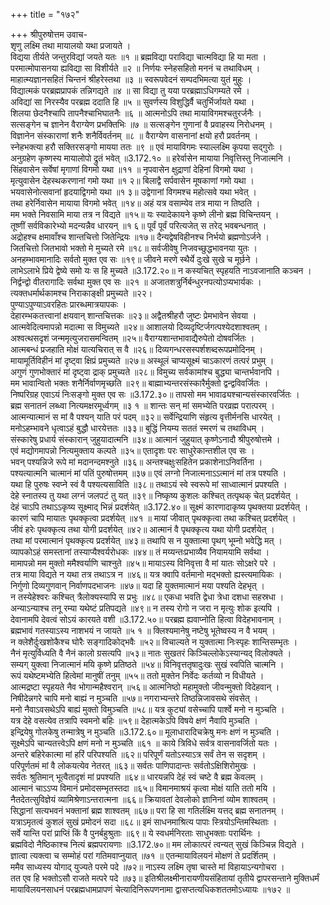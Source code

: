 +++
title = "१७२"

+++
श्रीपुरुषोत्तम उवाच-  
शृणु लक्ष्मि तथा मायालयो यथा प्रजायते ।  
विद्यया तीर्यते जन्तुरविद्यां जयते यतः ॥१ ॥
ब्रह्मविद्या पराविद्या चात्मविद्या हि या मता ।  
परमात्मोपासनया ह्यविद्या सा विशीर्यते ॥२ ॥
निर्णयः स्नेहसहितो मननं च तथाविधम् ।  
माहात्म्यज्ञानसहितं चिन्तनं श्रीहरेस्तथा ॥३ ॥
स्वरूपवेदनं सम्पदभिमत्या युतं मुहुः ।  
विद्यात्मकं परब्रह्मप्रापकं तन्निगद्यते ॥४ ॥
सा विद्या तु यया परब्रह्माऽधिगम्यते रमे ।  
अविद्यां सा निरस्यैव परब्रह्म ददाति हि ॥५ ॥
सुवर्णस्य विशुद्धिर्वै चतुर्भिर्जायते यथा ।  
शिलया छेदनैश्चापि तापनैश्चाभिघातनैः ॥६ ॥
आत्मनोऽपि तथा मायाविगमश्चतुरर्जनैः ।  
सत्सङ्गेन च ज्ञानेन वैराग्येण प्रभक्तिभिः ॥७ ॥
सत्सङ्गेन गुणानां वै प्रवाहस्य निरोधनम् ।  
विज्ञानेन संस्काराणां शनैः शनैर्विवर्तनम् ॥८ ॥
वैराग्येण वासनानां क्षयो हरौ प्रवर्तनम् ।  
स्नेहभक्त्या हरौ सक्तिरसङ्गो मायया ततः ॥९ ॥
एवं मायाविगमः स्याल्लक्ष्मि कृपया सद्गुरोः ।  
अनुग्रहेण कृष्णस्य मायालोपो द्रुतं भवेत् ॥3.172.१० ॥
हरेर्वासेन मायाया निवृत्तिस्तु निजात्मनि ।  
सिंहवासेन सर्वेषां मृगाणां विगमो यथा ॥११ ॥
नृपवासेन क्षुद्राणां देहिनां विगमो यथा ।  
मृत्युवासेन देहस्थकरणानां गमो यथा ॥१ २॥
बिलाद्वै सर्पवासेन मूषकाणां गमो यथा ।  
भयवासेनोत्सवानां हृदयाद्विगमो यथा ॥१ ३॥
उद्वेगानां विगमश्च महोत्सवे यथा भवेत् ।  
तथा हरेर्निवासेन मायाया विगमो भवेत् ॥१४॥
अहं यत्र वसाम्येव तत्र माया न तिष्ठति ।  
मम भक्ते निवसामि माया तत्र न विद्यते ॥१५॥
यः स्यादेकायने कृष्णे लीनो ब्रह्म विचिन्तयन् ।  
तूष्णीं सर्वविकारेभ्यो मदन्यन्नैव धारयन् ॥१ ६॥
पूर्वं पूर्वं परित्यजेत् स तरेद् भवबन्धनात् ।  
अद्रोहश्च क्षमावाँश्च शान्तचित्तो जितेन्द्रियः ॥१७॥
दैन्यद्वेषविहीनश्च निर्भयो ब्रह्मणोऽर्जने ।  
जितचित्तो जितभावो भक्तो मे मुच्यते रमे ॥१८॥
सर्वजीवेषु निजवच्छुद्धभावनया युतः ।  
अनहम्भावमानादिः सर्वतो मुक्त एव सः ॥१९॥
जीवने मरणे स्थैर्ये दुःखे सुखे च मूर्छने ।  
लाभेऽलाभे प्रिये द्वेष्ये समो यः स हि मुच्यते ॥3.172.२०॥
न कस्यचित् स्पृहयति नाऽवजानाति कञ्चन ।  
निर्द्वन्द्वो वीतरागादिः सर्वथा मुक्त एव सः ॥२१ ॥
अजातशत्रुर्निर्बन्धुरनपत्योऽप्यभार्यकः ।  
त्यक्तधर्मार्थकामश्च निराकाङ्क्षी प्रमुच्यते ॥२२।  
पुण्याऽपुण्याऽवरहितः प्रारब्धमात्रयापकः ।  
देहारम्भकतत्त्वानां क्षयवान् शान्तचित्तकः ॥२३॥
अद्वैतश्रीहरौ जुष्टः प्रेमभावेन सेवया ।  
आत्मवेदित्वमापन्नो मदात्मा स विमुच्यते ॥२४॥
आशालयो दिव्यदृष्टिर्जगत्पश्येदशाश्वतम् ।  
अश्वत्थसदृशं जन्ममृत्युजरासमन्वितम् ॥२५॥
वैराग्यशान्तभावाद्यैरुपेतो दोषवर्जितः ।  
आत्मबन्धं प्रजहाति मोक्षं यात्यचिरात् स वै ॥२६॥
दिव्यगन्धरसस्पर्शशब्दरूपप्रमोदिनम् ।  
मायामूर्तिविहीनं मां दृष्ट्वा क्षिप्रं प्रमुच्यते ॥२७॥
अस्थूलं चाप्यसूक्ष्मं चाऽकारणं तत्परं प्रभुम् ।  
अगुणं गुणभोक्तारं मां दृष्ट्वा द्राक् प्रमुच्यते ॥२८॥
विमुच्य सर्वकामांश्च बुद्ध्या चान्तर्भवानपि ।  
मम भावान्वितो भक्तः शनैर्निर्वाणमृच्छति ॥२९॥
बाह्माभ्यन्तरसंस्कारैर्मुक्तो द्वन्द्वविवर्जितः ।  
निष्परिग्रह एवाऽयं निःसङ्गो मुक्त एव सः ॥3.172.३०॥
तापसो मम भावाढ्यश्चान्यसंस्कारवर्जितः ।  
ब्रह्म सनातनं लब्ध्वा नित्यमक्षरमूर्ध्वगम् ॥३ १ ॥
शान्तः सन् मां समभ्येति परव्रह्म परात्परम् ।  
आत्मन्यात्मानं स मां वै पश्यन् याति परं पदम् ॥३२॥
सर्वेन्द्रियाणि संहृत्य वृत्तीर्मनसि धारयेत् ।  
मनोऽहम्भावने धृत्वाऽहं बुद्धौ धारयेत्ततः ॥३३॥
बुद्धिं नियम्य सततं स्मरणं च तथाविधम् ।  
संस्कारेषु प्रधार्य संस्कारान् जुहुयादात्मनि ॥३४॥
आत्मानं जुहुयात् कृष्णेऽनादौ श्रीपुरुषोत्तमे ।  
एवं मद्योगमापन्नो नित्यमुक्ताय कल्पते ॥३५॥
एतादृशः परः साधुरेकान्तशील एव सः ।  
भवन् पश्यन्निजे रूपे मां मदानन्दमश्नुते ॥३६॥
अन्तश्चक्षुःसहितेन प्रकाशेनाऽनिवर्तिना ।  
पश्यत्यात्मनि चात्मानं मां पतिं पुरुषोत्तमम् ॥३७॥
एवं लग्नो निजात्मनाऽऽत्मानं मां तत्र पश्यति ।  
यथा हि पुरुषः स्वप्ने स्वं वै पश्यत्यसाविति ॥३८॥
तथाऽयं स्वे स्वरूपे मां साध्वात्मानं प्रपश्यति ।  
देहे स्नातस्य तु यथा लग्नं जलपटं तु यत् ॥३९॥
निष्कृष्य कुशलः कश्चित् तत्पृथक् चेत् प्रदर्शयेत् ।  
देहं चाऽपि तथाऽऽकृष्य सूक्ष्माद् भिन्नं प्रदर्शयेत् ॥3.172.४०॥
सूक्ष्मं कारणादाकृष्य पृथक्तया प्रदर्शयेत् ।  
कारणं चापि मायातः पृथक्कृत्वा प्रदर्शयेत् ॥४१ ॥
मायां जीवात् पृथक्कृत्वा तथा कश्चित् प्रदर्शयेत् ।  
जीवं हरेः पृथक्कृत्य तथा योगी प्रदर्शयेत् ॥४२॥
आत्मानं वै पृथक्कृत्य यथा योगी प्रदर्शयेत् ।  
तथा मां परमात्मानं पृथक्कृत्य प्रदर्शयेत् ॥४३॥
तथापि स न युक्तात्मा पृथग् भूम्नो भवेद्धि मत् ।  
व्यापकोऽहं समस्तानां तस्याप्यैश्वर्यरोधकः ॥४४॥
तं मय्यन्तःप्रभाव्यैव नियामयामि सर्वथा ।  
मामापन्नो मम मुक्तो ममैश्वर्याणि चाश्नुते ॥४५॥
मायाऽस्य विनिवृत्ता वै मां यातः सोऽक्षरे परे ।  
तत्र माया विद्यते न यथा तत्र तथाऽत्र न ॥४६॥
यत्र क्वापि वर्तमानो मद्भक्तो ह्यस्त्यमायिकः ।  
निर्गुणो दिव्यगुणवान् निर्वाणपदभाजनः ॥४७॥
यदा हि युक्तमात्मानं मया पश्यति देहभृत् ।  
न तस्येहेश्वरः कश्चित् त्रैलोक्यस्यापि स प्रभुः ॥४८॥
एकधा भवति द्वेधा त्रेधा दशधा सहस्रधा ।  
अन्याऽन्याश्च तनू रम्या यथेष्टं प्रतिपद्यते ॥४९॥
न तस्य रोगो न जरा न मृत्युः शोक इत्यपि ।  
देवानामपि देवत्वं सोऽयं कारयते वशी ॥3.172.५०॥
परब्रह्म ह्यवाप्नोति हित्वा विदेहभावनाम् ।  
ब्रह्मभावं गतस्याऽस्य नाशभयं न जायते ॥५ १ ॥
क्लिश्यमानेषु नष्टेषु भूतेष्वस्य न वै भयम् ।  
न क्लेशैर्दुःखशोकैश्च घोरैः सङ्गादिकोद्भवैः ॥५२॥
विचाल्यते न युक्तात्मा निःस्पृहः शान्तिसम्भृतः ।  
नैनं मृत्युर्विध्यति वै नैनं कालो ग्रसत्यपि ॥५३॥
नातः सुखतरं किञ्चिल्लोकेऽस्यान्यद् विलोक्यते ।  
सम्यग् युक्त्वा निजात्मानं मयि कृष्णे प्रतिष्ठते ॥५४॥
विनिवृत्ततृषादुःखः सुखं स्वपिति चात्मनि ।  
रूपं यथेष्टमभ्येति हित्वेमां मानुषीं तनुम् ॥५५॥
ततो मुक्तेन निर्वेदः कर्तव्यो न विधीयते ।  
आत्मद्रष्टा स्पृहयते नैव भोगान्महैश्वरान् ॥५६॥
आत्मनिष्ठो महामुक्तो जीवन्मुक्तो विदेहवान् ।  
निषीदेन्नगरे चापि मनो बाह्यं न मुञ्चति ॥५७॥
नगराभ्यन्तरे तिष्ठन्निजावसथे संवसेत् ।  
मनो नैवाऽवसथेऽपि बाह्यं मुक्तो विमुञ्चति ॥५८॥
यत्र कुट्यां वसेच्चापि पार्श्वे मनो न मुञ्चति ।  
यत्र देहे वसत्येव तत्रापि स्वमनो बहिः ॥५९॥
देहात्मकेऽपि विषये क्षणं नैवापि मुञ्चति ।  
इन्द्रियेषु गोलकेषु तन्मात्रेषु न मुञ्चति ॥3.172.६०॥
मूलाधारादिचक्रेषु मनः क्षणं न मुञ्चति ।  
सूक्ष्मेऽपि चान्यतत्त्वेऽपि क्षणं मनो न मुञ्चति ॥६१ ॥
काये त्रिविधे सर्वत्र वासनावर्जितो यतः ।  
अन्तरे बहिरेकात्मा मां हरिं परिपश्यति ॥६२॥
परिपूर्णं यतोऽस्याऽत्र सर्वं तेन स सदृशम् ।  
परिपूर्णतमं मां वै लोकयत्येव नेतरत् ॥६३॥
सर्वतः पाणिपादान्तः सर्वतोऽक्षिशिरोमुखः ।  
सर्वतः श्रुतिमान् भूत्वैतादृशं मां प्रपश्यति ॥६४॥
धारयन्नपि देहं स्वं चष्टे वै ब्रह्म केवलम् ।  
आत्मानं चाऽऽप्य विमानं प्रमोदसम्भृतस्तदा ॥६५॥
विमानमाश्रयं कृत्वा मोक्षं याति ततो मयि ।  
नैतदेतत्सुविज्ञेयं व्यामिश्रेणाऽन्तरात्मना ॥६६॥
क्रियावतां देवलोको ज्ञानिनां व्योम शाश्वतम् ।  
सिद्धानां सत्यभवनं भक्तानां ब्रह्म शाश्वतम् ॥६७॥
परा हि सा गतिर्लक्ष्मि यत्तद् ब्रह्म सनातनम् ।  
यत्राऽमृतत्वं कुशलं सुखं प्रमोदनं सदा ॥६८॥
इमं साधनमाश्रित्य पापाः स्त्रियोऽन्तिमस्थिताः ।  
सर्वे यान्ति परां प्राप्तिं किं वै पुनर्बहुश्रुताः ॥६९॥
ये स्वधर्मनिरताः साधुभक्ताः परार्थिनः ।  
ब्रह्मविदो नैष्ठिकाश्च नित्यं ब्रह्मपरायणाः ॥3.172.७०॥
मम लोकात्परं त्वन्यत् सुखं किञ्चिन्न विद्यते ।  
ज्ञात्वा त्यक्त्वा च सम्मोहं परां गतिमवाप्नुयात् ॥७१ ॥
एतन्मायाविलयनं मोक्षणं ते प्रदर्शितम् ।  
ममैव साध्यस्य योगाद् युज्यते परमे पदे ॥७२॥
नाऽस्य लक्ष्मि तृषा चास्ते मां विहायाऽन्यगोचरा ।  
तत एव हि भक्तोऽसौ राजते मत्परे पदे ॥७३॥
इतिश्रीलक्ष्मीनारायणीयसंहितायां तृतीये द्वापरसन्ताने मुक्तिधर्मं मायाविलयनसाधनं परब्रह्मधामप्रापणं चेत्यादिनिरूपणनामा द्वासप्तत्यधिकशततमोऽध्यायः ॥१७२ ॥
    

